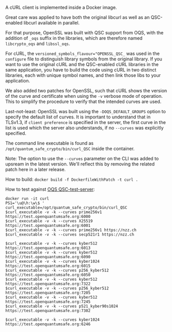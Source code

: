 A cURL client is implemented inside a Docker image. 

Great care was applied to have both the original libcurl as well as an QSC-enabled libcurl available in parallel. 

For that purpose, OpenSSL was built with QSC support from OQS, with the addition of `_oqs` suffix in the libraries, which are therefore named `libcrypto_oqs` and `libssl_oqs`. 

For cURL, the `versioned_symbols_flavour="OPENSSL_QSC_` was used in the `configure` file to distinguish library symbols from the original library. If you want to use the original cURL and the QSC-enabled cURL libraries in the same application, you have to build the code using cURL in two distinct libraries, each with unique symbol names, and then link those libs to your application. 

We also added two patches for OpenSSL, such that cURL shows the version of the curve and certificate when using the `-v` verbose mode of operation. This to simplify the procedure to verify that the intended curves are used. 

Last-not-least: OpenSSL was built using the `-DOQS_DEFAULT_GROUPS` option to specify the default list of curves. It is important to understand that in TLSv1.3, if `client preference` is specified in the server, the first curve in the list is used which the server also understands, if no `--curves` was explicitly specified.

The command line executable is found as `/opt/quantum_safe_crypto/bin/curl_QSC` inside the container.

Note: The option to use the `--curves` parameter on the CLI was added to upsream in the latest version. We'll reflect this by removing the related patch here in a later release. 

How to build: 
```docker build -f DockerfileWithPatch -t curl .```

How to test against [OQS QSC-test-server](https://test.openquantumsafe.org/): 
```
docker run -it curl
PS1='\u@\h:\w\$ '
curl_executable=/opt/quantum_safe_crypto/bin/curl_QSC
$curl_executable -v -k --curves prime256v1  https://test.openquantumsafe.org:6000
$curl_executable -v -k --curves X25519 https://test.openquantumsafe.org:6001
$curl_executable -v -k --curves prime256v1 https://nzz.ch
$curl_executable -v -k --curves secp521r1 https://nzz.ch

$curl_executable -v -k --curves kyber512 https://test.openquantumsafe.org:6013 
$curl_executable -v -k --curves kyber512 https://test.openquantumsafe.org:6090 
$curl_executable -v -k --curves kyber1024 https://test.openquantumsafe.org:6015
$curl_executable -v -k --curves p256_kyber512 https://test.openquantumsafe.org:6050
$curl_executable -v -k --curves kyber512 https://test.openquantumsafe.org:7322
$curl_executable -v -k --curves p256_kyber512 https://test.openquantumsafe.org:7205
$curl_executable -v -k --curves kyber512 https://test.openquantumsafe.org:7245
$curl_executable -v -k --curves p521_kyber90s1024 https://test.openquantumsafe.org:7302

$curl_executable -v -k --curves kyber1024 https://test.openquantumsafe.org:6246
```

